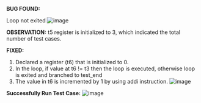 **BUG FOUND:**

Loop not exited 
![image](https://github.com/vyomasystems-lab/riscv-ctb-challenge-akshaya-2612/assets/102654877/eeb5ddb7-64b7-48ee-83e7-1fa8b8998483)

**OBSERVATION:** 
t5 register is initialized to 3, which indicated the total number of test cases.

**FIXED:**
1. Declared a register (t6) that is initialized to 0.
2. In the loop, if value at t6 != t3 then the loop is executed, otherwise loop is exited and branched to test_end
3. The value in t6 is incremented by 1 by using addi instruction.
![image](https://github.com/vyomasystems-lab/riscv-ctb-challenge-akshaya-2612/assets/102654877/8ed8289b-47ea-421f-ac6c-f3f362a7016b)


**Successfully Run Test Case:**
![image](https://github.com/vyomasystems-lab/riscv-ctb-challenge-akshaya-2612/assets/102654877/72044193-90b7-4398-bc8f-a5310f7c29dc)

